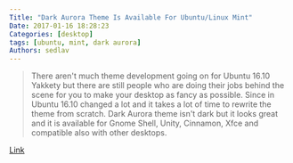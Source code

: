 ```yaml
---
Title: "Dark Aurora Theme Is Available For Ubuntu/Linux Mint"
Date: 2017-01-16 18:28:23
Categories: [desktop]
tags: [ubuntu, mint, dark aurora]
Authors: sedlav
---
```


> There aren't much theme development going on for Ubuntu 16.10 Yakkety but there are still people who are doing their jobs behind the scene for you to make your desktop as fancy as possible. Since in Ubuntu 16.10 changed a lot and it takes a lot of time to rewrite the theme from scratch. Dark Aurora theme isn't dark but it looks great and it is available for Gnome Shell, Unity, Cinnamon, Xfce and compatible also with other desktops.

[Link](http://www.noobslab.com/2017/01/dark-aurora-theme-is-available-for.html)
